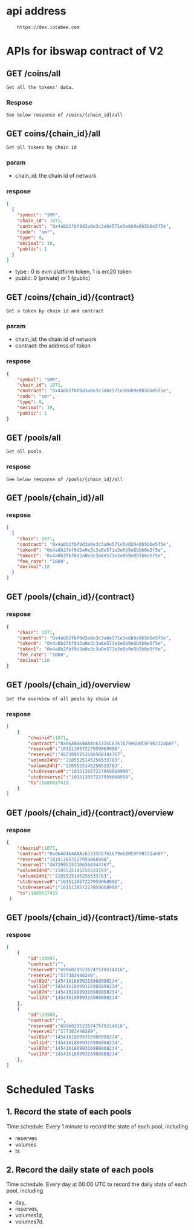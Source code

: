 # api address
```
    https://dex.iotabee.com
```

# APIs for ibswap contract of V2

## GET /coins/all
```
Get all the tokens' data.
```
### Respose
```
See below response of /coins/{chain_id}/all
```

## GET coins/{chain_id}/all
```
Get all tokens by chain id
```
### param
* chain_id: the chain id of network
### respose
```json
[
  {
    "symbol": "SMR",
    "chain_id": 1071,
    "contract": "0x4a8b2fbf8d3a0e3c3a8e571e3e6b9e8b5b6e5f5e",
    "code": "smr",
    "type": 0,
    "decimal": 18,
    "public": 1
  }
]
```
* type : 0 is evm platform token, 1 is erc20 token
* public: 0 (private) or 1 (public)

## GET /coins/{chain_id}/{contract}
```
Get a token by chain id and contract
```
### param
* chain_id: the chain id of network
* contract: the address of token
### respose
```json
{
    "symbol": "SMR",
    "chain_id": 1071,
    "contract": "0x4a8b2fbf8d3a0e3c3a8e571e3e6b9e8b5b6e5f5e",
    "code": "smr",
    "type": 0,
    "decimal": 18,
    "public": 1
}
```

## GET /pools/all
```
Get all pools
```
### respose
```
See below response of /pools/{chain_id}/all
```

## GET /pools/{chain_id}/all
### respose
```json
[
  {
    "chain": 1071,
    "contract": "0x4a8b2fbf8d3a0e3c3a8e571e3e6b9e8b5b6e5f5e",
    "token0": "0x4a8b2fbf8d3a0e3c3a8e571e3e6b9e8b5b6e5f5e",
    "token1": "0x4a8b2fbf8d3a0e3c3a8e571e3e6b9e8b5b6e5f5e",
    "fee_rate": "1000",
    "decimal":18
  }
]
```

## GET /pools/{chain_id}/{contract}
### respose
```json
{
    "chain": 1071,
    "contract": "0x4a8b2fbf8d3a0e3c3a8e571e3e6b9e8b5b6e5f5e",
    "token0": "0x4a8b2fbf8d3a0e3c3a8e571e3e6b9e8b5b6e5f5e",
    "token1": "0x4a8b2fbf8d3a0e3c3a8e571e3e6b9e8b5b6e5f5e",
    "fee_rate": "1000",
    "decimal":18
}
```

## GET /pools/{chain_id}/overview
```
Get the overview of all pools by chain id
```
### respose
```json
[
    {
        "chainid":1071,
        "contract":"0x06A0464AAAc63335C8761b79e6B0C8F98232ab8F",
        "reserve0":"101513857227959068998",
        "reserve1":"4873095153106560344767",
        "volume24h0":"2105525145256533783",
        "volume24h1":"2105525145256533783",
        "utc0reserve0":"101513857227959068998",
        "utc0reserve1":"101513857227959068998",
        "ts":1685627419
    }
]
```

## GET /pools/{chain_id}/{contract}/overview
### respose
```json
{
    "chainid":1071,
    "contract":"0x06A0464AAAc63335C8761b79e6B0C8F98232ab8F",
    "reserve0":"101513857227959068998",
    "reserve1":"4873095153106560344767",
    "volume24h0":"2105525145256533783",
    "volume24h1":"2105525145256533783",
    "utc0reserve0":"101513857227959068998",
    "utc0reserve1":"101513857227959068998",
    "ts":1685627419
 }
```

## GET /pools/{chain_id}/{contract}/time-stats
### respose
```json
[
    {
        "id":19507,
        "contract":"",
        "reserve0":"69960295235747579314016",
        "reserve1":"577383448289",
        "vol01d":"14541618899316988008234",
        "vol11d":"14541618899316988008234",
        "vol07d":"14541618899316988008234",
        "vol17d":"14541618899316988008234"
    },
    {
        "id":19508,
        "contract":"",
        "reserve0":"69960295235747579314016",
        "reserve1":"577383448289",
        "vol01d":"14541618899316988008234",
        "vol11d":"14541618899316988008234",
        "vol07d":"14541618899316988008234",
        "vol17d":"14541618899316988008234"
    },
]
```

# Scheduled Tasks
## 1. Record the state of each pools
Time schedule. Every 1 minute to record the state of each pool, including

* reserves
* volumes
* ts

## 2. Record the daily state of each pools
Time schedule. Every day at 00:00 UTC to record the daily state of each pool, including

* day,
* reserves,
* volumes1d,
* volumes7d.